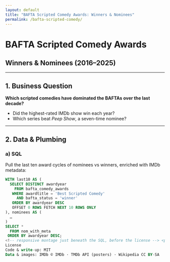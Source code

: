 ```yaml
---
layout: default
title: "BAFTA Scripted Comedy Awards: Winners & Nominees"
permalink: /bafta-scripted-comedy/
---
```


# BAFTA Scripted Comedy Awards  
## Winners & Nominees (2016–2025)

---

## 1. Business Question  
**Which scripted comedies have dominated the BAFTAs over the last decade?**  
- Did the highest-rated IMDb show win each year?  
- Which series beat *Peep Show*, a seven-time nominee?

---

## 2. Data & Plumbing  

### a) SQL  
Pull the last ten award cycles of nominees vs winners, enriched with IMDb metadata:

```sql
WITH last10 AS (
  SELECT DISTINCT awardyear
    FROM bafta_comedy_awards
   WHERE awardtitle = 'Best Scripted Comedy'
     AND bafta_status = 'winner'
   ORDER BY awardyear DESC
   OFFSET 0 ROWS FETCH NEXT 10 ROWS ONLY
), nominees AS (
  …
)
SELECT *
  FROM nom_with_meta
 ORDER BY awardyear DESC;
<!-- responsive montage just beneath the SQL, before the license --> <picture> <!-- Mobile (<600px) --> <source media="(max-width: 600px)" srcset="{{ '/assets/images/bafta_mobile_scripted_comedy_winners_final.jpg' | relative_url }}"> <!-- Desktop (601px+) --> <source media="(min-width: 601px)" srcset="{{ '/assets/images/bafta_scripted_comedy_visualization.png' | relative_url }}"> <!-- Fallback --> <img src="{{ '/assets/images/bafta_scripted_comedy_visualization.png' | relative_url }}" alt="BAFTA Scripted Comedy Awards montage (2016–2025)" style="max-width:100%; height:auto;" /> </picture>
License
Code & write-up: MIT
Data & images: IMDb © IMDb · TMDb API (posters) · Wikipedia CC BY-SA
